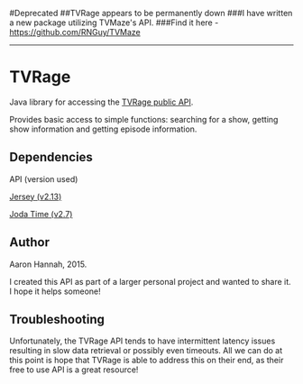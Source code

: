 #Deprecated
##TVRage appears to be permanently down
###I have written a new package utilizing TVMaze's API.
###Find it here - https://github.com/RNGuy/TVMaze

__________________________________________________________________________________



# TVRage
<p>Java library for accessing the <a href="http://services.tvrage.com/info.php?page=main">TVRage public API</a>.</p>
<p>Provides basic access to simple functions: searching for a show, getting show information and getting episode information.</p>

## Dependencies
API (version used)
<p><a href="https://jersey.java.net/">Jersey (v2.13)</a></p>
<p><a href="http://www.joda.org/joda-time/">Joda Time (v2.7)</a></p>

## Author
Aaron Hannah, 2015.
<p>I created this API as part of a larger personal project and wanted to share it. I hope it helps someone!</p>

## Troubleshooting
<p>Unfortunately, the TVRage API tends to have intermittent latency issues resulting in slow data retrieval or possibly
even timeouts. All we can do at this point is hope that TVRage is able to address this on their end, as their free to use API
is a great resource!</p>
